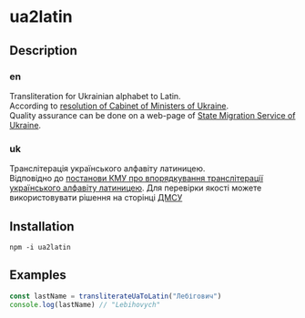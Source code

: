 # ua2latin

## Description

### en
Transliteration for Ukrainian alphabet to Latin.  
According to [resolution of Cabinet of Ministers of Ukraine](https://zakon.rada.gov.ua/laws/show/55-2010-%D0%BF#Text).  
Quality assurance can be done on a web-page of [State Migration Service of Ukraine](https://dmsu.gov.ua/services/transliteration.html).

### uk
Транслітерація українського алфавіту латиницею.  
Відповідно до [постанови КМУ про впорядкування транслітерації українського алфавіту латиницею](https://zakon.rada.gov.ua/laws/show/55-2010-%D0%BF#Text).
Для перевірки якості можете використовувати рішення на сторінці [ДМСУ](https://dmsu.gov.ua/services/transliteration.html)


## Installation

```shell
npm -i ua2latin
```

## Examples

```ts
const lastName = transliterateUaToLatin("Лебігович")
console.log(lastName) // "Lebihovych"
```